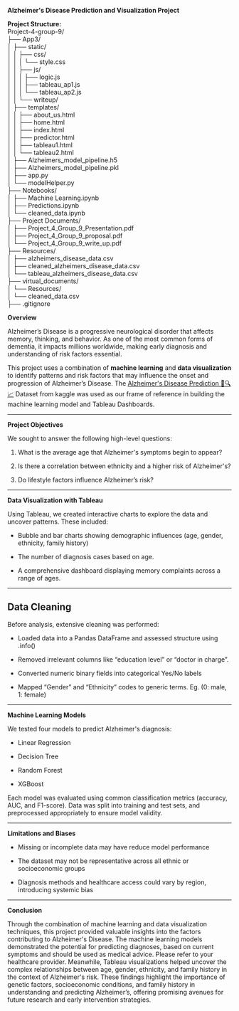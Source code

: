 **Alzheimer's Disease Prediction and Visualization Project**

**Project Structure:**  
Project-4-group-9/  
├── App3/  
│   ├── static/  
│   │   ├── css/  
│   │   │   └── style.css  
│   │   ├── js/  
│   │   │   ├── logic.js  
│   │   │   ├── tableau\_ap1.js  
│   │   │   └── tableau\_ap2.js  
│   │   └── writeup/  
│   ├── templates/  
│   │   ├── about\_us.html  
│   │   ├── home.html  
│   │   ├── index.html  
│   │   ├── predictor.html  
│   │   ├── tableau1.html  
│   │   └── tableau2.html  
│   ├── Alzheimers\_model\_pipeline.h5  
│   ├── Alzheimers\_model\_pipeline.pkl  
│   ├── app.py  
│   └── modelHelper.py  
├── Notebooks/  
│   ├── Machine Learning.ipynb  
│   ├── Predictions.ipynb  
│   └── cleaned\_data.ipynb  
├── Project Documents/  
│   ├── Project\_4\_Group\_9\_Presentation.pdf  
│   ├── Project\_4\_Group\_9\_proposal.pdf  
│   └── Project\_4\_Group\_9\_write\_up.pdf  
├── Resources/  
│   ├── alzheimers\_disease\_data.csv  
│   ├── cleaned\_alzheimers\_disease\_data.csv  
│   └── tableau\_alzheimers\_disease\_data.csv  
├── virtual\_documents/  
│   └── Resources/  
│       └── cleaned\_data.csv  
├── .gitignore

**Overview**

Alzheimer’s Disease is a progressive neurological disorder that affects memory, thinking, and behavior. As one of the most common forms of dementia, it impacts millions worldwide, making early diagnosis and understanding of risk factors essential.

This project uses a combination of **machine learning** and **data visualization** to identify patterns and risk factors that may influence the onset and progression of Alzheimer’s Disease. The [Alzheimer's Disease Prediction 🧠🔍📈](https://www.kaggle.com/code/adhamtarek147/alzheimer-s-disease-prediction) Dataset from kaggle was used as our frame of reference in building the machine learning model and Tableau Dashboards.

---

**Project Objectives**

We sought to answer the following high-level questions:

1. What is the average age that Alzheimer's symptoms begin to appear?

2. Is there a correlation between ethnicity and a higher risk of Alzheimer's?

3. Do lifestyle factors influence Alzheimer’s risk?

---

**Data Visualization with Tableau**

Using Tableau, we created interactive charts to explore the data and uncover patterns. These included:

* Bubble and bar charts showing demographic influences (age, gender, ethnicity, family history)

* The number of diagnosis cases based on age.

* A comprehensive dashboard displaying memory complaints across a range of ages.

---

## **Data Cleaning**

Before analysis, extensive cleaning was performed:

* Loaded data into a Pandas DataFrame and assessed structure using .info()

* Removed irrelevant columns like “education level” or “doctor in charge”.

* Converted numeric binary fields into categorical Yes/No labels

* Mapped “Gender” and “Ethnicity” codes to generic terms. Eg. (0: male, 1: female)

---

**Machine Learning Models**

We tested four models to predict Alzheimer's diagnosis:

* Linear Regression

* Decision Tree

* Random Forest

* XGBoost

Each model was evaluated using common classification metrics (accuracy, AUC, and F1-score). Data was split into training and test sets, and preprocessed appropriately to ensure model validity.

---

**Limitations and Biases**

* Missing or incomplete data may have reduce model performance

* The dataset may not be representative across all ethnic or socioeconomic groups

* Diagnosis methods and healthcare access could vary by region, introducing systemic bias

---

 

**Conclusion**

Through the combination of machine learning and data visualization techniques, this project provided valuable insights into the factors contributing to Alzheimer's Disease. The machine learning models demonstrated the potential for predicting diagnoses, based on current symptoms and should be used as medical advice. Please refer to your healthcare provider. Meanwhile, Tableau visualizations helped uncover the complex relationships between age, gender, ethnicity, and family history in the context of Alzheimer's risk. These findings highlight the importance of genetic factors, socioeconomic conditions, and family history in understanding and predicting Alzheimer’s, offering promising avenues for future research and early intervention strategies. 


